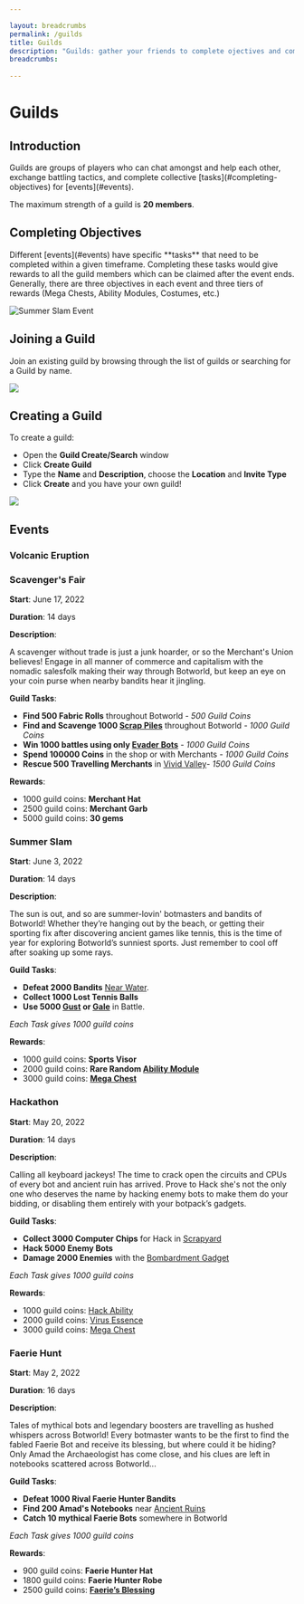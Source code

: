 ```yaml
---

layout: breadcrumbs
permalink: /guilds
title: Guilds
description: "Guilds: gather your friends to complete ojectives and compete with others! - Everything there is to know about it on the Botworld Community Wiki!"
breadcrumbs:
  
---
```


# Guilds

## Introduction

<div markdown="1" class=" ghcms ghcms-intro">
Guilds are groups of players who can chat amongst and help each other, exchange battling tactics, and complete collective [tasks](#completing-objectives) for [events](#events).

 The maximum strength of a guild is **20 members**.
</div>

## Completing Objectives

<div markdown="1" class=" ghcms ghcms-objectives">
Different [events](#events) have specific **tasks** that need to be completed within a given timeframe. Completing these tasks would give rewards to all the guild members which can be claimed after the event ends. Generally, there are three objectives in each event and three tiers of rewards (Mega Chests, Ability Modules, Costumes, etc.)

![Summer Slam Event](https://media.discordapp.net/attachments/985501437733797969/985627989368799272/Screenshot_20220613-010148_Botworld.png?width=673&height=469)
</div>


## Joining a Guild

<div markdown="1" class=" ghcms ghcms-joining">
Join an existing guild by browsing through the list of guilds or searching for a Guild by name.

![](https://cdn.discordapp.com/attachments/985501437733797969/985501650284314634/Screenshot_20220612-163825_Botworld.png)
</div>

## Creating a Guild

<div markdown="1" class=" ghcms ghcms-create">
To create a guild:

- Open the **Guild Create/Search** window
- Click **Create Guild**
- Type the **Name** and **Description**, choose the **Location** and **Invite Type**
- Click **Create** and you have your own guild!


![](https://media.discordapp.net/attachments/985501437733797969/985501649852334110/Screenshot_20220612-162706_Botworld.png)
</div>



## Events

<div markdown="1" class=" ghcms ghcms-volcanic-eruption">

### Volcanic Eruption

</div>



<div markdown="1" class=" ghcms ghcms-scavengers-fair">

### Scavenger's Fair

**Start**: June 17, 2022

**Duration**: 14 days

**Description**:

A scavenger without trade is just a junk hoarder, or so the Merchant's Union believes! Engage in all manner of commerce and capitalism with the nomadic salesfolk making their way through Botworld, but keep an eye on your coin purse when nearby bandits hear it jingling.

**Guild Tasks**:

- **Find 500 Fabric Rolls** throughout Botworld *\- 500 Guild Coins*
- **Find and Scavenge 1000 [Scrap Piles](/loot#scrap-piles)** throughout Botworld *\- 1000 Guild Coins*
- **Win 1000 battles using only [Evader Bots](/bots#evaders)** *\- 1000 Guild Coins*
- **Spend 100000 Coins** in the shop or with Merchants *\- 1000 Guild Coins*
- **Rescue 500 Travelling Merchants** in [Vivid Valley](/danger-zones#vivid-valley)*\- 1500 Guild Coins*


**Rewards**:

- 1000 guild coins: **Merchant Hat**
- 2500 guild coins: **Merchant Garb**
- 5000 guild coins: **30 gems**

</div>



<div markdown="1" class=" ghcms ghcms-summer-slam">

### Summer Slam

**Start**: June 3, 2022

**Duration**: 14 days

**Description**:

The sun is out, and so are summer-lovin' botmasters and bandits of Botworld! Whether they’re hanging out by the beach, or getting their sporting fix after discovering ancient games like tennis, this is the time of year for exploring Botworld’s sunniest sports. Just remember to cool off after soaking up some rays.

**Guild Tasks**:

- **Defeat 2000 Bandits** [Near Water](/loot#by-the-water). 
- **Collect 1000 Lost Tennis Balls**
- **Use 5000 [Gust](/gust) or [Gale](/gale)** in Battle. 


*Each Task gives 1000 guild coins*

**Rewards**:

- 1000 guild coins: **Sports Visor**
- 2000 guild coins: **Rare Random [Ability Module](/botpack#abilities)**
- 3000 guild coins: **[Mega Chest](/loot#reward-chests)**

</div>



<div markdown="1" class=" ghcms ghcms-hackathon">

### Hackathon

**Start**: May 20, 2022

**Duration**: 14 days

**Description**:

Calling all keyboard jackeys! The time to crack open the circuits and CPUs of every bot and ancient ruin has arrived. Prove to Hack she's not the only one who deserves the name by hacking enemy bots to make them do your bidding, or disabling them entirely with your botpack’s gadgets.

**Guild Tasks**:

- **Collect 3000 Computer Chips** for Hack in [Scrapyard](/danger-zones#scrapeyard)
- **Hack 5000 Enemy Bots**
- **Damage 2000 Enemies** with the [Bombardment Gadget](/botpack#gadgets)


*Each Task gives 1000 guild coins*

**Rewards**:

- 1000 guild coins: [Hack Ability](/hack)
- 2000 guild coins: [Virus Essence](/essence)
- 3000 guild coins: [Mega Chest](/loot#reward-chests)
</div>



<div markdown="1" class=" ghcms ghcms-faerie-hunt">

### Faerie Hunt

**Start**: May 2, 2022

**Duration**: 16 days

**Description**:

Tales of mythical bots and legendary boosters are travelling as hushed whispers across Botworld! Every botmaster wants to be the first to find the fabled Faerie Bot and receive its blessing, but where could it be hiding? Only Amad the Archaeologist has come close, and his clues are left in notebooks scattered across Botworld...

**Guild Tasks**:

- **Defeat 1000 Rival Faerie Hunter Bandits**
- **Find 200 Amad's Notebooks** near [Ancient Ruins](/loot#ancient-ruins)
- **Catch 10 mythical Faerie Bots** somewhere in Botworld 


*Each Task gives 1000 guild coins*

**Rewards**:

- 900 guild coins: **Faerie Hunter Hat**
- 1800 guild coins: **Faerie Hunter Robe**
- 2500 guild coins: **[Faerie’s Blessing](/contribute#tbw)**
</div>
